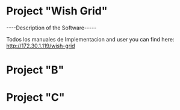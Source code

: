<!-- TITLE: Welcome to our Wiki site for InfoArch Internal Projects!  -->
<!-- SUBTITLE: We can find here all the latest documentation for the latest versions of our internal projects  -->

#  Project "Wish Grid"
----Description of the Software-----

Todos los manuales de Implementacion and user you can find here:
http://172.30.1.119/wish-grid

#  Project "B"
#  Project "C"
